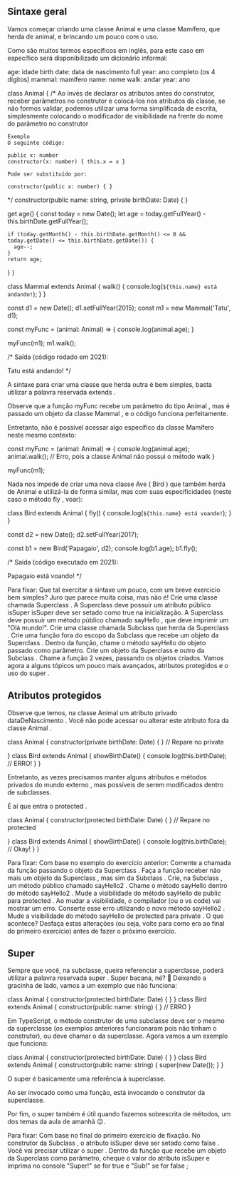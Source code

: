 ## Sintaxe geral

Vamos começar criando uma classe Animal e uma classe Mamífero, que herda de animal, e brincando um pouco com o uso.

Como são muitos termos específicos em inglês, para este caso em específico será disponibilizado um dicionário informal:

age: idade
birth date: data de nascimento
full year: ano completo (os 4 dígitos)
mammal: mamífero
name: nome
walk: andar
year: ano
 

class Animal {
  /*
    Ao invés de declarar os atributos antes do construtor, receber parâmetros 
    no construtor e colocá-los nos atributos da classe, se não formos 
    validar, podemos utilizar uma forma simplificada de escrita, simplesmente
    colocando o modificador de visibilidade na frente
    do nome do parâmetro no construtor

    Exemplo
    O seguinte código:

    public x: number
    constructor(x: number) { this.x = x }

    Pode ser substituído por:

    constructor(public x: number) { }
  */
  constructor(public name: string, private birthDate: Date) { }

  get age() {
    const today = new Date();
    let age = today.getFullYear() - this.birthDate.getFullYear();

    if (today.getMonth() - this.birthDate.getMonth() <= 0 && today.getDate() <= this.birthDate.getDate()) {
      age--;
    }
    return age;
  }
}

class Mammal extends Animal {
  walk() {
    console.log(`${this.name} está andando!`);
  }
}

const d1 = new Date();
d1.setFullYear(2015);
const m1 = new Mammal('Tatu', d1);

const myFunc = (animal: Animal) => {
  console.log(animal.age);
}

myFunc(m1);
m1.walk();

/*
Saída (código rodado em 2021):

Tatu está andando!
*/

A sintaxe para criar uma classe que herda outra é bem simples, basta utilizar a palavra reservada extends .

Observe que a função myFunc recebe um parâmetro do tipo Animal , mas é passado um objeto da classe Mammal , e o código funciona perfeitamente.

Entretanto, não é possível acessar algo específico da classe Mamífero neste mesmo contexto:

const myFunc = (animal: Animal) => {
  console.log(animal.age);
  animal.walk(); // Erro, pois a classe Animal não possui o método walk
}

myFunc(m1);

Nada nos impede de criar uma nova classe Ave ( Bird ) que também herda de Animal e utilizá-la de forma similar, mas com suas especificidades (neste caso o método fly , voar):

class Bird extends Animal {
  fly() {
    console.log(`${this.name} está voando!`);
  }
}

const d2 = new Date();
d2.setFullYear(2017);

const b1 = new Bird('Papagaio', d2);
console.log(b1.age);
b1.fly();

/*
Saída (código executado em 2021):

Papagaio está voando!
*/

Para fixar:
Que tal exercitar a sintaxe um pouco, com um breve exercício bem simples? Juro que parece muita coisa, mas não é!
Crie uma classe chamada Superclass .
A Superclass deve possuir um atributo público isSuper
isSuper deve ser setado como true na inicialização.
A Superclass deve possuir um método público chamado sayHello , que deve imprimir um "Olá mundo!".
Crie uma classe chamada Subclass que herda da Superclass .
Crie uma função fora do escopo da Subclass que recebe um objeto da Superclass .
Dentro da função, chame o método sayHello do objeto passado como parâmetro.
Crie um objeto da Superclass e outro da Subclass .
Chame a função 2 vezes, passando os objetos criados.
Vamos agora a alguns tópicos um pouco mais avançados, atributos protegidos e o uso do super .


## Atributos protegidos

Observe que temos, na classe Animal um atributo privado dataDeNascimento .
Você não pode acessar ou alterar este atributo fora da classe Animal .

class Animal {
  constructor(private birthDate: Date) { } // Repare no private

}
class Bird extends Animal {
  showBirthDate() {
    console.log(this.birthDate); // ERRO!
  }
}

Entretanto, as vezes precisamos manter alguns atributos e métodos privados do mundo externo , mas possíveis de serem modificados dentro de subclasses.

É aí que entra o protected .

class Animal {
  constructor(protected birthDate: Date) { } // Repare no protected

}
class Bird extends Animal {
  showBirthDate() {
    console.log(this.birthDate); // Okay!
  }
}

Para fixar:
Com base no exemplo do exercício anterior:
Comente a chamada da função passando o objeto da Superclass .
Faça a função receber não mais um objeto da Superclass , mas sim da Subclass .
Crie, na Subclass , um método público chamado sayHello2 .
Chame o método sayHello dentro do método sayHello2 .
Mude a visibilidade do método sayHello de public para protected .
Ao mudar a visibilidade, o compilador (ou o vs code) vai mostrar um erro. Conserte esse erro utilizando o novo método sayHello2 .
Mude a visibilidade do método sayHello de protected para private . O que acontece?
Desfaça estas alterações (ou seja, volte para como era ao final do primeiro exercício) antes de fazer o próximo exercício.

## Super
Sempre que você, na subclasse, queira referenciar a superclasse, poderá utilizar a palavra reservada super . Super bacana, né? 🤣
Deixando a gracinha de lado, vamos a um exemplo que não funciona:

class Animal {
  constructor(protected birthDate: Date) { }
}
class Bird extends Animal {
  constructor(public name: string) { } // ERRO
}

Em TypeScript, o método construtor de uma subclasse deve ser o mesmo da superclasse (os exemplos anteriores funcionaram pois não tinham o construtor), ou deve chamar o da superclasse.
Agora vamos a um exemplo que funciona:

class Animal {
  constructor(protected birthDate: Date) { }
}
class Bird extends Animal {
  constructor(public name: string) {
    super(new Date());
  }
}

O super é basicamente uma referência à superclasse.

Ao ser invocado como uma função, está invocando o construtor da superclasse.

Por fim, o super também é útil quando fazemos sobrescrita de métodos, um dos temas da aula de amanhã 😉.

Para fixar:
Com base no final do primeiro exercício de fixação.
No construtor da Subclass , o atributo isSuper deve ser setado como false . Você vai precisar utilizar o super .
Dentro da função que recebe um objeto da Superclass como parâmetro, cheque o valor do atributo isSuper e imprima no console "Super!" se for true e "Sub!" se for false ;